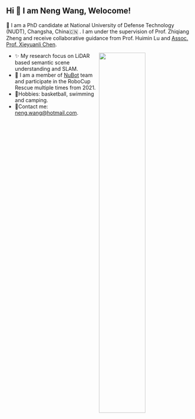 ## Hi 👋 I am Neng Wang, Welocome!
🔭 I am a PhD candidate at  National University of Defense Technology (NUDT), Changsha, China:cn: . I am under the supervision of Prof. Zhiqiang Zheng and receive collaborative guidance from Prof. Huimin Lu and [Assoc. Prof. Xieyuanli Chen](http://xieyuanli-chen.com/).

<picture>
    <img align="right" width="50%" src="https://github-readme-stats.vercel.app/api?username=neng-wang&show_icons=true&theme=flag-india">
</picture>

- ✨ My research focus on LiDAR based semantic scene understanding and SLAM.
- :robot: I am a member of [NuBot](https://www.trustie.net/organizations/23) team and participate in the RoboCup Rescue multiple times from 2021.
-  :running:Hobbies: basketball, swimming and camping.
- :email:Contact me: neng.wang@hotmail.com.





<!--
**neng-wang/neng-wang** is a ✨ _special_ ✨ repository because its `README.md` (this file) appears on your GitHub profile.

Here are some ideas to get you started:

- 🔭 I’m currently working on ...
- 🌱 I’m currently learning ...
- 👯 I’m looking to collaborate on ...
- 🤔 I’m looking for help with ...
- 💬 Ask me about ...
- 📫 How to reach me: ...
- 😄 Pronouns: ...
- ⚡ Fun fact: ...
-->

